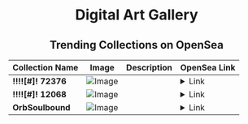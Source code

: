 <div align="center">

# Digital Art Gallery

## Trending Collections on OpenSea

| Collection Name                       | Image                                                                                     | Description                       | OpenSea Link                                                                                          |
|---------------------------------------|-------------------------------------------------------------------------------------------|-----------------------------------|--------------------------------------------------------------------------------------------------------|
| **!!!![#]! 72376** | ![Image](https://i.seadn.io/s/raw/files/09aa875a31ccac5ec55c832be1b37535.gif?w=500&auto=format?w=200&auto=format) |  | <details><summary>Link</summary>[!!!![#]! 72376](https://opensea.io/collection/72376)</details> |
| **!!!![#]! 12068** | ![Image](https://i.seadn.io/s/raw/files/09aa875a31ccac5ec55c832be1b37535.gif?w=500&auto=format?w=200&auto=format) |  | <details><summary>Link</summary>[!!!![#]! 12068](https://opensea.io/collection/12068)</details> |
| **OrbSoulbound** | ![Image](https://i.seadn.io/s/raw/files/b280cd53f5fd305de2e233f20087a1b3.jpg?w=500&auto=format?w=200&auto=format) |  | <details><summary>Link</summary>[OrbSoulbound](https://opensea.io/collection/orbsoulbound-632)</details> |

</div>